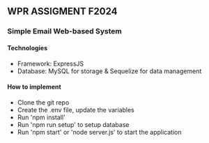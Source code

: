 ## WPR ASSIGMENT F2024

### Simple Email Web-based System

#### Technologies

- Framework: ExpressJS
- Database: MySQL for storage & Sequelize for data management

#### How to implement

- Clone the git repo
- Create the .env file, update the variables
- Run 'npm install'
- Run 'npm run setup' to setup database
- Run 'npm start' or 'node server.js' to start the application
